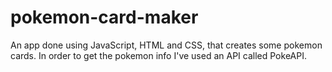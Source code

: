 # pokemon-card-maker
An app done using JavaScript, HTML and CSS, that creates some pokemon cards.
In order to get the pokemon info I've used an API called PokeAPI.
